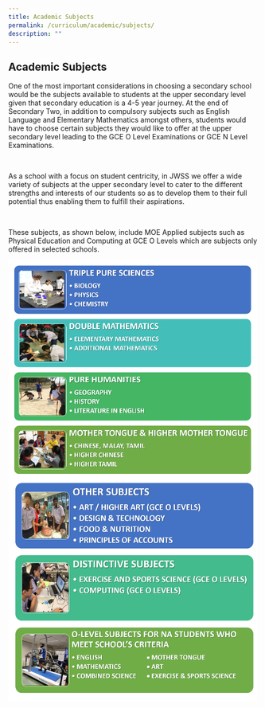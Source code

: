 ```yaml
---
title: Academic Subjects
permalink: /curriculum/academic/subjects/
description: ""
---
```

## Academic Subjects

<p>One of the most important considerations in choosing a secondary school would be the subjects available to students at the upper secondary level given that secondary education is a 4-5 year journey. At the end of Secondary Two, in addition to compulsory subjects such as English Language and Elementary Mathematics amongst others, students would have to choose certain subjects they would like to offer at the upper secondary level leading to the GCE O Level Examinations or GCE N Level Examinations.</p><br>
	
<p>As a school with a focus on student centricity, in JWSS we offer a wide variety of subjects at the upper secondary level to cater to the different strengths and interests of our students so as to develop them to their full potential thus enabling them to fulfill their aspirations.</p><br>

<p>These subjects, as shown below, include MOE Applied subjects such as Physical Education and Computing at GCE O Levels which are subjects only offered in selected schools.</p>
<img src="/images/subject01.png" 
         style="width:500px"
	/>
<br>

